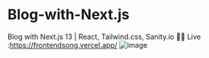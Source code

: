 # Blog-with-Next.js
Blog with Next.js 13 | React, Tailwind.css, Sanity.io  🚀🚀
Live :https://frontendsong.vercel.app/
![image](https://github.com/Yemresalcan/Blog-with-Next.js/assets/58724276/244c91b1-c85e-454c-ab53-82054c9974ed)
